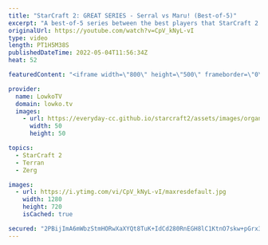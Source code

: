 ```yaml
---
title: "StarCraft 2: GREAT SERIES - Serral vs Maru! (Best-of-5)"
excerpt: "A best-of-5 series between the best players that StarCraft 2 has to offer. In this video I cast a Zerg versus Terran in SC2 between Serral, the current World Champion of StarCraft, and Maru, the most succesful player from South Korea.  Support my work on Patreon: https://www.patreon.com/lowkotv Become"
originalUrl: https://youtube.com/watch?v=CpV_kNyL-vI
type: video
length: PT1H5M38S
publishedDateTime: 2022-05-04T11:56:34Z
heat: 52

featuredContent: "<iframe width=\"800\" height=\"500\" frameborder=\"0\" src=\"https://www.youtube.com/embed/CpV_kNyL-vI\" allow=\"accelerometer; autoplay; encrypted-media; gyroscope; picture-in-picture\" allowfullscreen></iframe>"

provider:
  name: LowkoTV
  domain: lowko.tv
  images:
    - url: https://everyday-cc.github.io/starcraft2/assets/images/organizations/lowko.tv-50x50.jpg
      width: 50
      height: 50

topics:
  - StarCraft 2
  - Terran
  - Zerg

images:
  - url: https://i.ytimg.com/vi/CpV_kNyL-vI/maxresdefault.jpg
    width: 1280
    height: 720
    isCached: true

secured: "2PBijImA6mWbzStmHORwXaXYQt8TuK+IdCd280RnEGH8lC1KtnO7skw+pGrx378Mg25THFcoBOVgNuI6KPOauiXX7Z9lWiE9xevnbKoFrRmlM6TqQpe9cVrE6ZpG5DAvdTDVq1//5np39ccUuxdnibc82uVicqsxwMz5stxgxMtmw/nNrDvdhXRdhOPangXNLN/6kuhiad7EsTMrCbqcH0RA+d5xtz6g61K/gAeGvibgefJg1wBrGrnFTe74TDlCUiKEo/54Y5jvhxhsWyHZ7rwkklIH5U6hA2C2EWkGYuRLNOpjZwGBMhahro5uul/LlFb3UbMQmqHSdrhlpyH0R08gzv7GK89F7wzmB+wa3xh4IbvFpWaCT0WfbGO/1BeS9X0GTYXkWo7WZDO9+Du0+wUt4CWJFl7bS/tVja8gwLYewZcbOdv2c0dKvRAbBLNe;sm5Ur1BGOWDjNRLMuSBKbA=="
---
```


